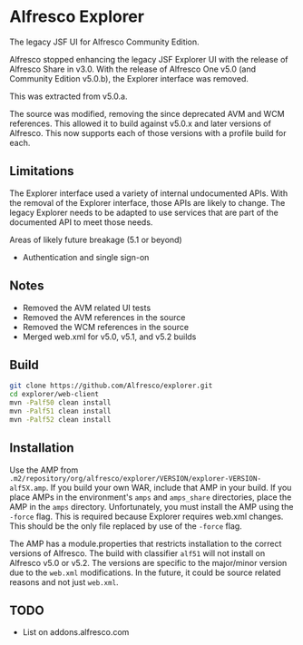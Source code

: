 Alfresco Explorer
=========
The legacy JSF UI for Alfresco Community Edition.

Alfresco stopped enhancing the legacy JSF Explorer UI with the release of Alfresco
Share in v3.0. With the release of Alfresco One v5.0 (and Community Edition v5.0.b), the Explorer interface was removed.

This was extracted from v5.0.a.

The source was modified, removing the since deprecated AVM and WCM references.  This allowed it to build against v5.0.x and later versions of Alfresco.  This now supports each of those versions with a profile build for each.

Limitations
------------
The Explorer interface used a variety of internal undocumented APIs. With the
removal of the Explorer interface, those APIs are likely to change. The legacy
Explorer needs to be adapted to use services that are part of the documented API
to meet those needs.

Areas of likely future breakage (5.1 or beyond)
* Authentication and single sign-on

Notes
-----
* Removed the AVM related UI tests
* Removed the AVM references in the source
* Removed the WCM references in the source
* Merged web.xml for v5.0, v5.1, and v5.2 builds

Build
-----
```sh
git clone https://github.com/Alfresco/explorer.git
cd explorer/web-client
mvn -Palf50 clean install
mvn -Palf51 clean install
mvn -Palf52 clean install
```

Installation
------------
Use the AMP from `.m2/repository/org/alfresco/explorer/VERSION/explorer-VERSION-alf5X.amp`.  If you build your own WAR, include that AMP in your build.  If you place AMPs in the environment's `amps` and `amps_share` directories, place the AMP in the `amps` directory.  Unfortunately, you must install the AMP using the `-force` flag.  This is required because Explorer requires web.xml changes.  This should be the only file replaced by use of the `-force` flag.

The AMP has a module.properties that restricts installation to the correct versions of Alfresco.  The build with classifier `alf51` will not install on Alfresco v5.0 or v5.2.  The versions are specific to the major/minor version due to the `web.xml` modifications.  In the future, it could be source related reasons and not just `web.xml`.

TODO
----
* List on addons.alfresco.com
